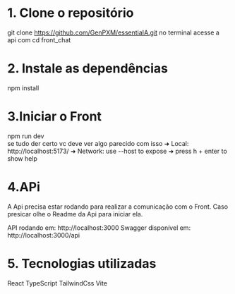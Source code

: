 # 1. Clone o repositório
git clone https://github.com/GenPXM/essentiaIA.git
no terminal acesse a api com cd front_chat 

# 2. Instale as dependências
npm install

# 3.Iniciar o Front 
npm run dev  
se tudo der certo vc deve ver algo parecido com isso 
➜  Local:   http://localhost:5173/
  ➜  Network: use --host to expose
  ➜  press h + enter to show help

# 4.APi 
A Api precisa estar rodando para realizar a comunicação com o Front.
Caso presicar olhe o Readme da Api para iniciar ela.

API rodando em: http://localhost:3000
Swagger disponível em: http://localhost:3000/api


# 5. Tecnologias utilizadas

React
TypeScript
TailwindCss
Vite